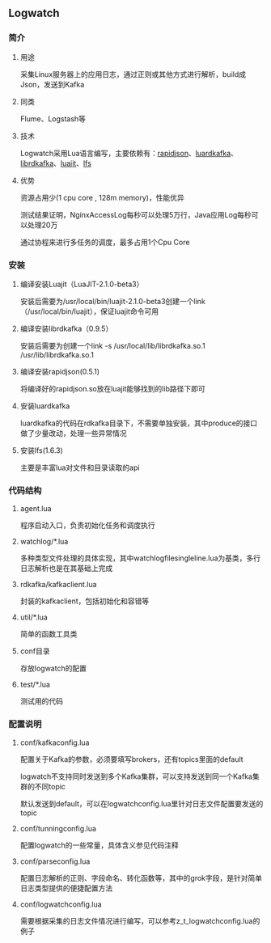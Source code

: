 Logwatch
----------

### 简介

1. 用途

    采集Linux服务器上的应用日志，通过正则或其他方式进行解析，build成Json，发送到Kafka

2. 同类

    Flume、Logstash等

3. 技术

    Logwatch采用Lua语言编写，主要依赖有：[rapidjson](https://github.com/miloyip/rapidjson)、[luardkafka](https://github.com/mistsv/luardkafka)、[librdkafka](https://github.com/edenhill/librdkafka)、[luajit](http://luajit.org/download.html)、[lfs](https://github.com/keplerproject/luafilesystem)

4. 优势

    资源占用少(1 cpu core , 128m memory)，性能优异

    测试结果证明，NginxAccessLog每秒可以处理5万行，Java应用Log每秒可以处理20万

    通过协程来进行多任务的调度，最多占用1个Cpu Core

### 安装

1. 编译安装Luajit（LuaJIT-2.1.0-beta3）

    安装后需要为/usr/local/bin/luajit-2.1.0-beta3创建一个link（/usr/local/bin/luajit），保证luajit命令可用

2. 编译安装librdkafka（0.9.5）

    安装后需要为创建一个link -s /usr/local/lib/librdkafka.so.1 /usr/lib/librdkafka.so.1

3. 编译安装rapidjson(0.5.1)

    将编译好的rapidjson.so放在luajit能够找到的lib路径下即可

4. 安装luardkafka

    luardkafka的代码在rdkafka目录下，不需要单独安装，其中produce的接口做了少量改动，处理一些异常情况

5. 安装lfs(1.6.3)

    主要是丰富lua对文件和目录读取的api

### 代码结构

1. agent.lua

    程序启动入口，负责初始化任务和调度执行

2. watchlog/*.lua

    多种类型文件处理的具体实现，其中watchlogfilesingleline.lua为基类，多行日志解析也是在其基础上完成

3. rdkafka/kafkaclient.lua

    封装的kafkaclient，包括初始化和容错等

4. util/*.lua

    简单的函数工具类

5. conf目录

    存放logwatch的配置

6. test/*.lua

    测试用的代码


### 配置说明

1. conf/kafkaconfig.lua

    配置关于Kafka的参数，必须要填写brokers，还有topics里面的default

    logwatch不支持同时发送到多个Kafka集群，可以支持发送到同一个Kafka集群的不同topic

    默认发送到default，可以在logwatchconfig.lua里针对日志文件配置要发送的topic

2. conf/tunningconfig.lua

    配置logwatch的一些常量，具体含义参见代码注释

3. conf/parseconfig.lua

    配置日志解析的正则、字段命名、转化函数等，其中的grok字段，是针对简单日志类型提供的便捷配置方法

4. conf/logwatchconfig.lua

    需要根据采集的日志文件情况进行编写，可以参考z_t_logwatchconfig.lua的例子
